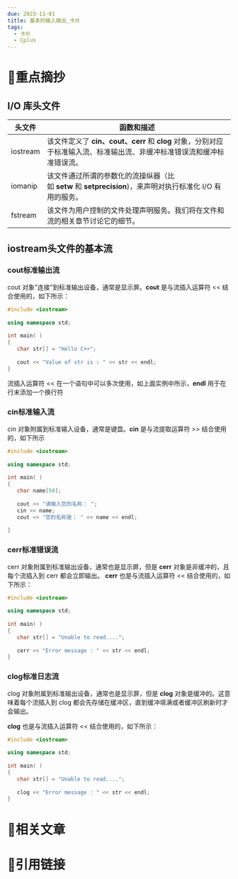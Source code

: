 ```yaml
---
due: 2023-11-01
title: 基本的输入输出_卡片
tags:
  - 卡片
  - Cplus
---
```

# 🍎重点摘抄
## I/O 库头文件
| 头文件     | 函数和描述                                                                                                              |
| ---------- | ----------------------------------------------------------------------------------------------------------------------- |
| iostream | 该文件定义了 **cin、cout、cerr** 和 **clog** 对象，分别对应于标准输入流、标准输出流、非缓冲标准错误流和缓冲标准错误流。 |
| iomanip  | 该文件通过所谓的参数化的流操纵器（比如 **setw** 和 **setprecision**)，来声明对执行标准化 I/O 有用的服务。               |
| fstream  | 该文件为用户控制的文件处理声明服务。我们将在文件和流的相关章节讨论它的细节。                                            |

## iostream头文件的基本流
### cout标准输出流
cout 对象"连接"到标准输出设备，通常是显示屏。**cout** 是与流插入运算符 << 结合使用的，如下所示：
```cpp
#include <iostream>
 
using namespace std;
 
int main( )
{
   char str[] = "Hello C++";
 
   cout << "Value of str is : " << str << endl;
}
```
流插入运算符 << 在一个语句中可以多次使用，如上面实例中所示，**endl** 用于在行末添加一个换行符

### cin标准输入流
cin 对象附属到标准输入设备，通常是键盘。**cin** 是与流提取运算符 >> 结合使用的，如下所示
```cpp
#include <iostream>
 
using namespace std;
 
int main( )
{
   char name[50];
 
   cout << "请输入您的名称： ";
   cin >> name;
   cout << "您的名称是： " << name << endl;
 
}
```

### cerr标准错误流
cerr 对象附属到标准输出设备，通常也是显示屏，但是 **cerr** 对象是非缓冲的，且每个流插入到 cerr 都会立即输出。
**cerr** 也是与流插入运算符 << 结合使用的，如下所示：
```cpp
#include <iostream>
 
using namespace std;
 
int main( )
{
   char str[] = "Unable to read....";
 
   cerr << "Error message : " << str << endl;
}
```
### clog标准日志流
clog 对象附属到标准输出设备，通常也是显示屏，但是 **clog** 对象是缓冲的。这意味着每个流插入到 clog 都会先存储在缓冲区，直到缓冲填满或者缓冲区刷新时才会输出。

**clog** 也是与流插入运算符 << 结合使用的，如下所示：
```cpp
#include <iostream>
 
using namespace std;
 
int main( )
{
   char str[] = "Unable to read....";
 
   clog << "Error message : " << str << endl;
}
```


# 📒相关文章




# 🍏引用链接

